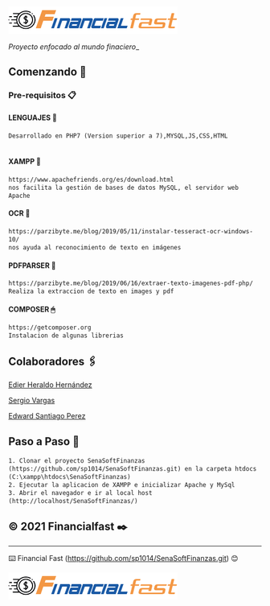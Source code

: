 <img src="Public/Assets/images/Logo.png" alt="FinancialFast"/>

_Proyecto enfocado al mundo finaciero__

## Comenzando 🚀

### Pre-requisitos 📋

#### LENGUAJES 🔆 

```
Desarrollado en PHP7 (Version superior a 7),MYSQL,JS,CSS,HTML
 
```
#### XAMPP 💾
```
https://www.apachefriends.org/es/download.html
nos facilita la gestión de bases de datos MySQL, el servidor web Apache 

```
#### OCR 📂
```
https://parzibyte.me/blog/2019/05/11/instalar-tesseract-ocr-windows-10/
nos ayuda al reconocimiento de texto en imágenes
```
#### PDFPARSER 📲

```
https://parzibyte.me/blog/2019/06/16/extraer-texto-imagenes-pdf-php/
Realiza la extraccion de texto en images y pdf
```

#### COMPOSER 🖱
```
https://getcomposer.org
Instalacion de algunas librerias 
```

## Colaboradores 🖇️

[Edier Heraldo Hernández](https://github.com/eideard-hm/) 


[Sergio Vargas](https://github.com/Sergio-Vargas/)


[Edward Santiago Perez](https://github.com/sp1014)


## Paso a Paso 📖

```
1. Clonar el proyecto SenaSoftFinanzas (https://github.com/sp1014/SenaSoftFinanzas.git) en la carpeta htdocs (C:\xampp\htdocs\SenaSoftFinanzas)
2. Ejecutar la aplicacion de XAMPP e inicializar Apache y MySql
3. Abrir el navegador e ir al local host (http://localhost/SenaSoftFinanzas/)
```

## © 2021 Financialfast ✒️

---
⌨️ Financial Fast (https://github.com/sp1014/SenaSoftFinanzas.git) 😊

<img src="Public/Assets/images/Logo.png" alt="FinancialFast"/>
